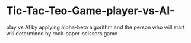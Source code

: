 # Tic-Tac-Teo-Game-player-vs-AI-
play vs AI by applying alpha-beta algorithm and the person who will start will determined by rock-paper-scissors game
